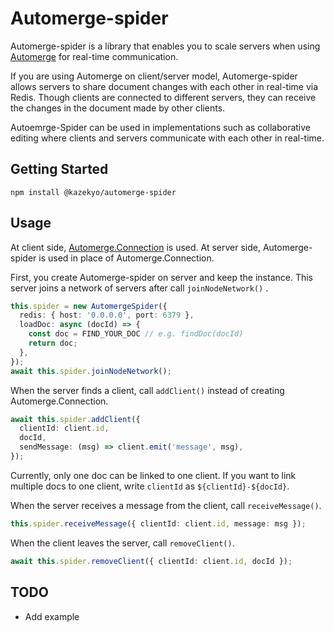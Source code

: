 # Automerge-spider
Automerge-spider is a library that enables you to scale servers when using [Automerge](https://github.com/automerge/automerge) for real-time communication.

If you are using Automerge on client/server model, Automerge-spider allows servers to share document changes with each other in real-time via Redis.
Though clients are connected to different servers, they can receive the changes in the document made by other clients.

Autoemrge-Spider can be used in implementations such as collaborative editing where clients and servers communicate with each other in real-time.

## Getting Started
```
npm install @kazekyo/automerge-spider
```

## Usage
At client side, [Automerge.Connection](https://github.com/automerge/automerge#sending-and-receiving-changes) is used. At server side, Automerge-spider is used in place of Automerge.Connection.

First, you create Automerge-spider on server and keep the instance.
This server joins a network of servers after call `joinNodeNetwork()` .
```ts
this.spider = new AutomergeSpider({
  redis: { host: '0.0.0.0', port: 6379 },
  loadDoc: async (docId) => {
    const doc = FIND_YOUR_DOC // e.g. findDoc(docId)
    return doc;
  },
});
await this.spider.joinNodeNetwork();
```

When the server finds a client, call `addClient()` instead of creating Automerge.Connection.
```ts
await this.spider.addClient({
  clientId: client.id,
  docId,
  sendMessage: (msg) => client.emit('message', msg),
});
```
Currently, only one doc can be linked to one client. If you want to link multiple docs to one client, write `clientId` as `${clientId}-${docId}`.

When the server receives a message from the client, call `receiveMessage()`.
```ts
this.spider.receiveMessage({ clientId: client.id, message: msg });
```

When the client leaves the server, call `removeClient()`.
```ts
await this.spider.removeClient({ clientId: client.id, docId });
```


## TODO
- Add example
